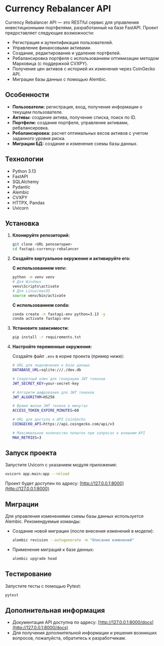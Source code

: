 # Currency Rebalancer API

Currency Rebalancer API — это RESTful сервис для управления инвестиционными портфелями, разработанный на базе FastAPI. Проект предоставляет следующие возможности:
- Регистрация и аутентификация пользователей.
- Управление финансовыми активами.
- Создание, редактирование и удаление портфелей.
- Ребалансировка портфеля с использованием оптимизации методом Марковица (с поддержкой CVXPY).
- Получение цен активов с историей их изменения через CoinGecko API.
- Миграции базы данных с помощью Alembic.

## Особенности

- **Пользователи:** регистрация, вход, получение информации о текущем пользователе.
- **Активы:** создание актива, получение списка, поиск по ID.
- **Портфели:** создание портфеля, управление активами, ребалансировка.
- **Ребалансировка:** расчет оптимальных весов активов с учетом заданного уровня риска.
- **Миграции БД:** создание и изменение схемы базы данных.

## Технологии

- Python 3.13
- FastAPI
- SQLAlchemy
- Pydantic
- Alembic
- CVXPY
- HTTPX, Pandas
- Uvicorn

## Установка

1. **Клонируйте репозиторий:**

   ```sh
   git clone <URL репозитория>
   cd fastapi-currency-rebalancer
   ```

2. **Создайте виртуальное окружение и активируйте его:**

    **С использованием venv:**

    ```sh
    python -m venv venv
    # Для Windows
    venv\Scripts\activate
    # Для Linux/macOS
    source venv/bin/activate
    ```

    **С использованием conda:**

    ```sh
    conda create -n fastapi-env python=3.13 -y
    conda activate fastapi-env
    ```

3. **Установите зависимости:**

   ```sh
   pip install -r requirements.txt
   ```

4. **Настройте переменные окружения:**

    Создайте файл `.env` в корне проекта (пример ниже):

    ```sh
    # URL для подключения к базе данных
    DATABASE_URL=sqlite:///./dev.db

    # Секретный ключ для генерации JWT токенов
    JWT_SECRET_KEY=your-secret-key

    # Алгоритм шифрования для JWT токенов
    JWT_ALGORITHM=HS256

    # Время жизни JWT токена в минутах
    ACCESS_TOKEN_EXPIRE_MINUTES=60

    # URL для доступа к API CoinGecko
    COINGECKO_API=https://api.coingecko.com/api/v3

    # Максимальное количество попыток при запросах к внешним API
    MAX_RETRIES=3
    ```

## Запуск проекта

Запустите Uvicorn с указанием модуля приложения:

```sh
uvicorn app.main:app --reload
```

Проект будет доступен по адресу: [http://127.0.0.1:8000](http://127.0.0.1:8000)

## Миграции

Для управления изменениями схемы базы данных используется Alembic. Рекомендуемые команды:

- Создание новой миграции (после внесения изменений в модели):
  ```sh
  alembic revision --autogenerate -m "Описание изменений"
  ```
- Применение миграций к базе данных:
  ```sh
  alembic upgrade head
  ```

## Тестирование

Запустите тесты с помощью Pytest:

```sh
pytest
```

## Дополнительная информация

- Документация API доступна по адресу: [http://127.0.0.1:8000/docs](http://127.0.0.1:8000/docs)
- Для получения дополнительной информации и решения возникших вопросов, пожалуйста, обратитесь к разработчикам.